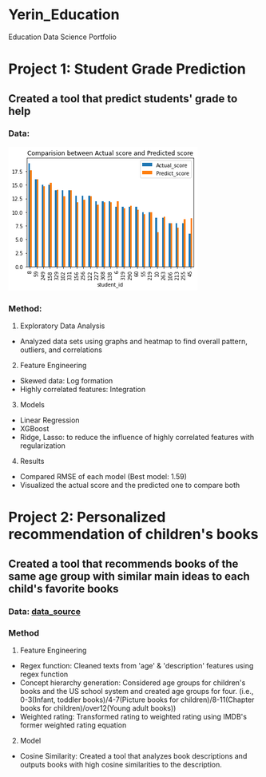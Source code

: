 # Yerin_Education
Education Data Science Portfolio

# Project 1: Student Grade Prediction
## Created a tool that predict students' grade to help 
### Data: 

![](/images/Grade_Prediction.png)

### Method:
1. Exploratory Data Analysis
 * Analyzed data sets using graphs and heatmap to find overall pattern, outliers, and correlations
2. Feature Engineering
 * Skewed data: Log formation
 * Highly correlated features: Integration
3. Models
 * Linear Regression
 * XGBoost
 * Ridge, Lasso: to reduce the influence of highly correlated features with regularization
4. Results
 * Compared RMSE of each model (Best model: 1.59)
 * Visualized the actual score and the predicted one to compare both


# Project 2: Personalized recommendation of children's books
## Created a tool that recommends books of the same age group with similar main ideas to each child's favorite books
### Data: [data_source](https://www.kaggle.com/datasets/modhiibrahimalmannaa/1000-children-books-on-amazom)
### Method
1. Feature Engineering
 * Regex function: Cleaned texts from 'age' & 'description' features using regex function
 * Concept hierarchy generation: Considered age groups for children's books and the US school system and created age groups for four. 
                                 (i.e., 0-3(Infant, toddler books)/4-7(Picture books for children)/8-11(Chapter books for children)/over12(Young adult books))
 * Weighted rating: Transformed rating to weighted rating using IMDB's former weighted rating equation
2. Model
 * Cosine Similarity: Created a tool that analyzes book descriptions and outputs books with high cosine similarities to the description.
